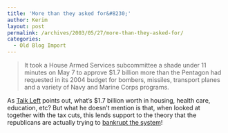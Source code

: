 ```yaml
---
title: 'More than they asked for&#8230;'
author: Kerim
layout: post
permalink: /archives/2003/05/27/more-than-they-asked-for/
categories:
  - Old Blog Import
---
```


>   It took a House Armed Services subcommittee a shade under 11 minutes on May 7 to approve $1.7 billion more than the Pentagon had requested in its 2004 budget for bombers, missiles, transport planes and a variety of Navy and Marine Corps programs.


As <a href="http://www.talkleft.com/archives/003247.html" onclick="_gaq.push(['_trackEvent', 'outbound-article', 'http://www.talkleft.com/archives/003247.html', 'Talk Left']);" >Talk Left</a> points out, what&#8217;s $1.7 billion worth in housing, health care, education, etc? But what he doesn&#8217;t mention is that, when looked at together with the tax cuts, this lends support to the theory that the republicans are actually trying to <a href="http://kerim.oxus.net/nucleus/index.php?itemid=1313" onclick="_gaq.push(['_trackEvent', 'outbound-article', 'http://kerim.oxus.net/nucleus/index.php?itemid=1313', 'bankrupt the system']);" >bankrupt the system</a>!

